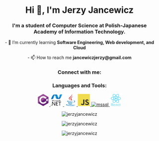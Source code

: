 <h1 align="center">Hi 👋, I'm Jerzy Jancewicz</h1>
<h3 align="center">I'm a student of Computer Science at Polish-Japanese Academy of Information Technology.</h3>

<p align="center">- 🌱 I’m currently learning <strong>Software Engineering, Web development, and Cloud</strong></p>

<p align="center">- 📫 How to reach me <strong>jancewiczjerzy@gmail.com</strong></p>

<h3 align="center">Connect with me:</h3>

<h3 align="center">Languages and Tools:</h3>

<p align="center">
  <a href="https://www.w3schools.com/cs/" target="_blank" rel="noreferrer"> 
    <img src="https://raw.githubusercontent.com/devicons/devicon/master/icons/csharp/csharp-original.svg" alt="csharp" width="40" height="40"/> 
  </a> 
  <a href="https://dotnet.microsoft.com/" target="_blank" rel="noreferrer"> 
    <img src="https://raw.githubusercontent.com/devicons/devicon/master/icons/dot-net/dot-net-original-wordmark.svg" alt="dotnet" width="40" height="40"/> 
  </a> 
  <a href="https://www.java.com" target="_blank" rel="noreferrer"> 
    <img src="https://raw.githubusercontent.com/devicons/devicon/master/icons/java/java-original.svg" alt="java" width="40" height="40"/> 
  </a> 
  <a href="https://developer.mozilla.org/en-US/docs/Web/JavaScript" target="_blank" rel="noreferrer"> 
    <img src="https://raw.githubusercontent.com/devicons/devicon/master/icons/javascript/javascript-original.svg" alt="javascript" width="40" height="40"/> 
  </a> 
  <a href="https://www.microsoft.com/en-us/sql-server" target="_blank" rel="noreferrer"> 
    <img src="https://www.svgrepo.com/show/303229/microsoft-sql-server-logo.svg" alt="mssql" width="40" height="40"/> 
  </a> 
  <a href="https://reactjs.org/" target="_blank" rel="noreferrer"> 
    <img src="https://raw.githubusercontent.com/devicons/devicon/master/icons/react/react-original-wordmark.svg" alt="react" width="40" height="40"/> 
  </a>
</p>


<p align="center">
<p align="center">
  <img src="https://github-readme-stats.vercel.app/api/top-langs?username=jerzyjancewicz&show_icons=true&locale=en&layout=compact" alt="jerzyjancewicz" />
</p>

<p align="center">
  <img src="https://github-readme-stats.vercel.app/api?username=jerzyjancewicz&show_icons=true&locale=en" alt="jerzyjancewicz" />
</p>

<p align="center">
  <img src="https://github-readme-streak-stats.herokuapp.com/?user=jerzyjancewicz&" alt="jerzyjancewicz" />
</p>
